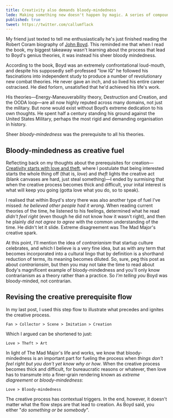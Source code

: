 ```yaml
---
title: Creativity also demands bloody-mindedness
lede: Making something new doesn't happen by magic. A series of compounding urges have to give way, an irresistible itch has to be scratched. And when it comes to actually starting, the easiest spark is theft. An accidental essay about the missing triggers in the creative process, inspired by my years of collecting strange and rare Black American Soul music.
published: true
tweet: https://twitter.com/callumflack
---
```


My friend just texted to tell me enthusiastically he's just finished reading the Robert Coram biography of [John Boyd](<https://en.wikipedia.org/wiki/John_Boyd_(military_strategist)>). This reminded me that when I read the book, my biggest takeaway wasn't learning about the process that lead to Boyd's genius theories, it was instead his sheer bloody mindedness.

According to the book, Boyd was an extremely confrontational loud-mouth, and despite his supposedly self-professed "low IQ" he followed his fascinations into independent study to produce a number of revolutionary new combat theories. He never gave an inch, and so lived his entire career ostracised. He died forlorn, unsatisfied that he'd achieved his life's work.

<!-- His "Acolytes", however, continued to spread the word after his death. (From that point of view, I like to think he’s Christ-like. And if you read the book, you'll know this is the _only_ way he could ever be considered Christ-like). -->

His theories—Energy-Maneuverability theory, Destruction and Creation, and the OODA loop—are all now highly reputed across many domains, not just the military. But none would exist without Boyd’s extreme dedication to his own thoughts. He spent half a century standing his ground against the United States Military, perhaps the most rigid and demanding organisation in history.

Sheer _bloody-mindedness_ was the prerequisite to all his theories.

<!-- eccentric professor of the skies (Thiel) — the Mad Major -->

## Bloody-mindedness as creative fuel

Reflecting back on my thoughts about the prerequisites for creation—[Creativity starts with love and theft](https://callumflack.blog/writing-without-worry), where I postulate that being interested starts the whole thing off (that is, _love_) and _theft_ lights the creative act (blank canvases are hard, just steal something)—I ended by surmising that when the creative process becomes thick and difficult, your inital interest is what will keep you going (gotta love what you do, so to speak).

<!-- I used record collecting as the lens, so the article has a flavour of "artistry". -->

<!-- Boyd, however, wasn't artistic in the way we _commonly_ understand it (I'll argue for a redefinition of "art" soon), yet clearly his interest fueled his singular theories.  -->

I realised that within Boyd's story there was also another type of fuel I've missed: _he believed other people had it wrong_. When reading current theories of the time, he listened to his feelings, determined what he read _didn't feel right_ (even though he did not know how it wasn't right), and then he plainly _did not agree to agree_ with the common understanding of the time. He didn't let it slide. Extreme disagreement was The Mad Major's creative spark.

<!-- He had no problem being outspoken, and he no problem living tru to his thoughts. We know this because he was nick-named at various times The Mad Major and The Ghetto Colonel. -->

At this point, I'll mention the idea of _contrarianism_ that startup culture celebrates, and which I believe is a very fine idea, but as with any term that becomes incorporated into a cultural lingo that by definition is a shorthand reduction of terms, its meaning becomes diluted. So, sure, peg this post as about _contrariansim_, but then you may not take the time to read about Body's magnificent example of bloody-mindedness and you'll only know contrarianism as a theory rather than a practice. So _I'm telling you_ Boyd was bloody-minded, not contrarian.

## Revising the creative prerequisite flow

In my last post, I used this step flow to illustrate what precedes and ignites the creative process.

`Fan > Collector > Scene > Imitation > Creation`

Which I argued can be shortened to just:

`Love > Theft > Art`

In light of The Mad Major's life and works, we know that bloody-mindedness is an important part for fueling the process when _things don't feel right but you don't yet know why or how_. When the creative process becomes thick and difficult, for bureaucratic reasons or whatever, then love has to transmute into a finer-grain rendering known as _extreme diagreement_ or _bloody-mindedness_:

`Love > Bloody-mindedness`

The creative process has contextual triggers. In the end, however, it doesn't matter what the flow steps are that lead to creation. As Boyd said, you either "_do something or be somebody_".
